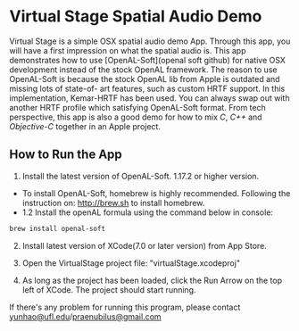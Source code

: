 # Virtual Stage Spatial Audio Demo
Virtual Stage is a simple OSX spatial audio demo App. Through this app, you will have a first impression on what the spatial audio is. This app demonstrates how to use [OpenAL-Soft](openal soft github) for native OSX development instead of the stock OpenAL framework. The reason to use OpenAL-Soft is because the stock OpenAL lib from Apple is outdated and missing lots of state-of- art features, such as custom HRTF support. In this implementation, Kemar-HRTF has been used. You can always swap out with another HRTF profile which satisfying OpenAL-Soft format.
From tech perspective, this app is also a good demo for how to mix _C_, _C++_ and _Objective-C_ together in an Apple project.

## How to Run the App
1. Install the latest version of OpenAL-Soft. 1.17.2 or higher version.
  * To install OpenAL-Soft, homebrew is highly recommended. Following the instruction on: http://brew.sh to install homebrew.
  * 1.2 Install the openAL formula using the command below in console:
```bash
brew install openal-soft
```

2. Install latest version of XCode(7.0 or later version) from App Store.

3. Open the VirtualStage project file: "virtualStage.xcodeproj"

4. As long as the project has been loaded, click the Run Arrow on the top left of XCode. The project should start running.

If there's any problem for running this program, please contact yunhao@ufl.edu/praenubilus@gmail.com
